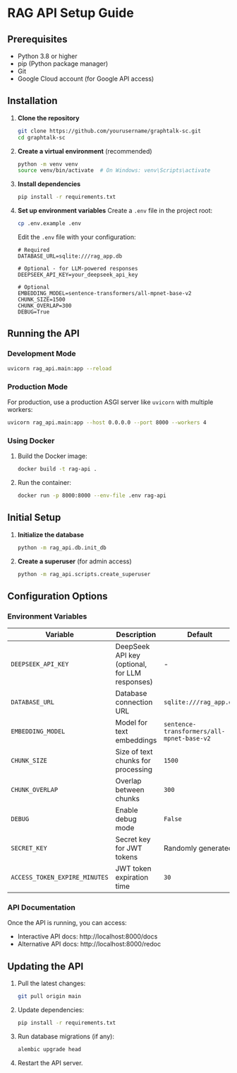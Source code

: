 # RAG API Setup Guide

## Prerequisites

- Python 3.8 or higher
- pip (Python package manager)
- Git
- Google Cloud account (for Google API access)

## Installation

1. **Clone the repository**
   ```bash
   git clone https://github.com/yourusername/graphtalk-sc.git
   cd graphtalk-sc
   ```

2. **Create a virtual environment** (recommended)
   ```bash
   python -m venv venv
   source venv/bin/activate  # On Windows: venv\Scripts\activate
   ```

3. **Install dependencies**
   ```bash
   pip install -r requirements.txt
   ```

4. **Set up environment variables**
   Create a `.env` file in the project root:
   ```bash
   cp .env.example .env
   ```
   Edit the `.env` file with your configuration:
   ```
   # Required
   DATABASE_URL=sqlite:///rag_app.db
   
   # Optional - for LLM-powered responses
   DEEPSEEK_API_KEY=your_deepseek_api_key
   
   # Optional
   EMBEDDING_MODEL=sentence-transformers/all-mpnet-base-v2
   CHUNK_SIZE=1500
   CHUNK_OVERLAP=300
   DEBUG=True
   ```

## Running the API

### Development Mode
```bash
uvicorn rag_api.main:app --reload
```

### Production Mode
For production, use a production ASGI server like `uvicorn` with multiple workers:
```bash
uvicorn rag_api.main:app --host 0.0.0.0 --port 8000 --workers 4
```

### Using Docker
1. Build the Docker image:
   ```bash
   docker build -t rag-api .
   ```

2. Run the container:
   ```bash
   docker run -p 8000:8000 --env-file .env rag-api
   ```

## Initial Setup

1. **Initialize the database**
   ```bash
   python -m rag_api.db.init_db
   ```

2. **Create a superuser** (for admin access)
   ```bash
   python -m rag_api.scripts.create_superuser
   ```

## Configuration Options

### Environment Variables

| Variable | Description | Default |
|----------|-------------|---------|
| `DEEPSEEK_API_KEY` | DeepSeek API key (optional, for LLM responses) | - |
| `DATABASE_URL` | Database connection URL | `sqlite:///rag_app.db` |
| `EMBEDDING_MODEL` | Model for text embeddings | `sentence-transformers/all-mpnet-base-v2` |
| `CHUNK_SIZE` | Size of text chunks for processing | `1500` |
| `CHUNK_OVERLAP` | Overlap between chunks | `300` |
| `DEBUG` | Enable debug mode | `False` |
| `SECRET_KEY` | Secret key for JWT tokens | Randomly generated |
| `ACCESS_TOKEN_EXPIRE_MINUTES` | JWT token expiration time | `30` |

### API Documentation
Once the API is running, you can access:
- Interactive API docs: http://localhost:8000/docs
- Alternative API docs: http://localhost:8000/redoc

## Updating the API

1. Pull the latest changes:
   ```bash
   git pull origin main
   ```

2. Update dependencies:
   ```bash
   pip install -r requirements.txt
   ```

3. Run database migrations (if any):
   ```bash
   alembic upgrade head
   ```

4. Restart the API server.

